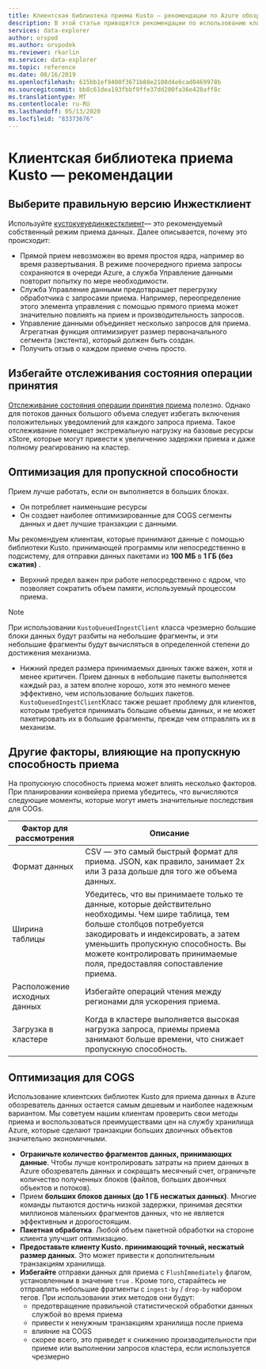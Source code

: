 ```yaml
---
title: Клиентская библиотека приема Kusto — рекомендации по Azure обозреватель данных
description: В этой статье приводятся рекомендации по использованию клиентской библиотеки Kusto для приема.
services: data-explorer
author: orspod
ms.author: orspodek
ms.reviewer: rkarlin
ms.service: data-explorer
ms.topic: reference
ms.date: 08/16/2019
ms.openlocfilehash: 615bb1ef9400f3671b88e2108d4e6cad0469978b
ms.sourcegitcommit: bb8c61dea193fbbf9ffe37dd200fa36e428aff8c
ms.translationtype: MT
ms.contentlocale: ru-RU
ms.lasthandoff: 05/13/2020
ms.locfileid: "83373676"
---
```

# <a name="kusto-ingest-client-library---best-practices"></a>Клиентская библиотека приема Kusto — рекомендации

## <a name="select-the-right-ingestclient-flavor"></a>Выберите правильную версию Инжестклиент

Используйте [кустокуеуединжестклиент](kusto-ingest-client-reference.md#interface-ikustoqueuedingestclient)— это рекомендуемый собственный режим приема данных. Далее описывается, почему это происходит:
* Прямой прием невозможен во время простоя ядра, например во время развертывания. В режиме поочередного приема запросы сохраняются в очереди Azure, а служба Управление данными повторит попытку по мере необходимости.
* Служба Управление данными предотвращает перегрузку обработчика с запросами приема. Например, переопределение этого элемента управления с помощью прямого приема может значительно повлиять на прием и производительность запросов.
* Управление данными объединяет несколько запросов для приема. Агрегатная функция оптимизирует размер первоначального сегмента (экстента), который должен быть создан.
* Получить отзыв о каждом приеме очень просто.

## <a name="avoid-tracking-ingest-operation-status"></a>Избегайте отслеживания состояния операции принятия

[Отслеживание состояния операции принятия приема](kusto-ingest-client-status.md#tracking-ingestion-status-kustoqueuedingestclient) полезно. Однако для потоков данных большого объема следует избегать включения положительных уведомлений для каждого запроса приема. Такое отслеживание помещает экстремальную нагрузку на базовые ресурсы xStore, которые могут привести к увеличению задержки приема и даже полному реагированию на кластер.

## <a name="optimizing-for-throughput"></a>Оптимизация для пропускной способности

Прием лучше работать, если он выполняется в больших блоках. 
* Он потребляет наименьшие ресурсы
* Он создает наиболее оптимизированные для COGS сегменты данных и дает лучшие транзакции с данными.

Мы рекомендуем клиентам, которые принимают данные с помощью библиотеки Kusto. принимающей программы или непосредственно в подсистему, для отправки данных пакетами из **100 МБ** в **1 ГБ (без сжатия)** .
* Верхний предел важен при работе непосредственно с ядром, что позволяет сократить объем памяти, используемый процессом приема. 

> [!NOTE]
> При использовании `KustoQueuedIngestClient` класса чрезмерно большие блоки данных будут разбиты на небольшие фрагменты, и эти небольшие фрагменты будут вычисляться в определенной степени до достижения механизма.

* Нижний предел размера принимаемых данных также важен, хотя и менее критичен. Прием данных в небольшие пакеты выполняется каждый раз, а затем вполне хорошо, хотя это немного менее эффективно, чем использование больших пакетов. `KustoQueuedIngestClient`Класс также решает проблему для клиентов, которым требуется принимать большие объемы данных, и не может пакетировать их в большие фрагменты, прежде чем отправлять их в механизм.

## <a name="other-factors-that-impact-ingestion-throughput"></a>Другие факторы, влияющие на пропускную способность приема

На пропускную способность приема может влиять несколько факторов. При планировании конвейера приема убедитесь, что вычисляются следующие моменты, которые могут иметь значительные последствия для COGs.

| Фактор для рассмотрения |  Описание                                                                                              |
|--------------------------|-----------------------------------------------------------------------------------------------------------|
| Формат данных              | CSV — это самый быстрый формат для приема. JSON, как правило, занимает 2x или 3 раза дольше для того же объема данных.|
| Ширина таблицы              | Убедитесь, что вы принимаете только те данные, которые действительно необходимы. Чем шире таблица, тем больше столбцов потребуется закодировать и индексировать, а затем уменьшить пропускную способность. Вы можете контролировать принимаемые поля, предоставляя сопоставление приема.       |
| Расположение исходных данных     | Избегайте операций чтения между регионами для ускорения приема.                                                       |
| Загрузка в кластере      | Когда в кластере выполняется высокая нагрузка запроса, приемы приема занимают больше времени, что снижает пропускную способность.|

## <a name="optimizing-for-cogs"></a>Оптимизация для COGS

Использование клиентских библиотек Kusto для приема данных в Azure обозреватель данных остается самым дешевым и наиболее надежным вариантом. Мы советуем нашим клиентам проверить свои методы приема и воспользоваться преимуществами цен на службу хранилища Azure, которые сделают транзакции больших двоичных объектов значительно экономичными.

* **Ограничьте количество фрагментов данных, принимающих данные**.
    Чтобы лучше контролировать затраты на прием данных в Azure обозреватель данных и сокращать месячный счет, ограничьте количество полученных блоков (файлов, больших двоичных объектов и потоков).
* Прием **больших блоков данных (до 1 ГБ несжатых данных)**. 
    Многие команды пытаются достичь низкой задержки, принимая десятки миллионов маленьких фрагментов данных, что не является эффективным и дорогостоящим. 
* **Пакетная обработка**. Любой объем пакетной обработки на стороне клиента улучшит оптимизацию. 
* **Предоставьте клиенту Kusto. принимающий точный, несжатый размер данных**.
    Это может привести к дополнительным транзакциям хранилища.
* **Избегайте** отправки данных для приема с `FlushImmediately` флагом, установленным в значение `true` . Кроме того, старайтесь не отправлять небольшие фрагменты с `ingest-by` / `drop-by` набором тегов. При использовании этих методов они будут:
     * предотвращение правильной статистической обработки данных службой во время приема
     * привести к ненужным транзакциям хранилища после приема
     * влияние на COGS
     * скорее всего, это приведет к снижению производительности при приеме или выполнении запросов кластера, если используется чрезмерно

